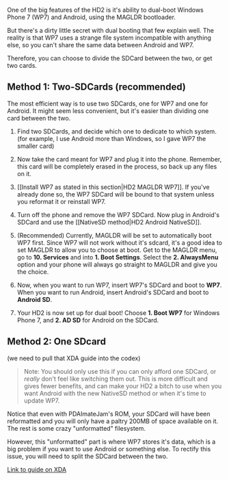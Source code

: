 One of the big features of the HD2 is it's ability to dual-boot Windows Phone 7 (WP7) and Android, using the MAGLDR bootloader.

But there's a dirty little secret with dual booting that few explain well. The reality is that WP7 uses a strange file system incompatible with anything else, so you can't share the same data between Android and WP7. 

Therefore, you can choose to divide the SDCard between the two, or get two cards.

## Method 1: Two-SDCards (recommended)

The most efficient way is to use two SDCards, one for WP7 and one for Android. It might seem less convenient, but it's easier than dividing one card between the two.

1. Find two SDCards, and decide which one to dedicate to which system. (for example, I use Android more than Windows, so I gave WP7 the smaller card)

2. Now take the card meant for WP7 and plug it into the phone. Remember, this card will be completely erased in the process, so back up any files on it.

3. [[Install WP7 as stated in this section|HD2 MAGLDR WP7]]. If you've already done so, the WP7 SDCard will be bound to that system unless you reformat it or reinstall WP7.

4. Turn off the phone and remove the WP7 SDCard. Now plug in Android's SDCard and use the [[NativeSD method|HD2 Android NativeSD]].

5. (Recommended) Currently, MAGLDR will be set to automatically boot WP7 first. Since WP7 will not work without it's sdcard, it's a good idea to set MAGLDR to allow you to choose at boot. Get to the MAGLDR menu, go to **10. Services** and into **1. Boot Settings**. Select the **2. AlwaysMenu** option and your phone will always go straight to MAGLDR and give you the choice.

6. Now, when you want to run WP7, insert WP7's SDCard and boot to **WP7**. When you want to run Android, insert Android's SDCard and boot to **Android SD**.

7. Your HD2 is now set up for dual boot! Choose **1. Boot WP7** for Windows Phone 7, and **2. AD SD** for Android on the SDCard.

## Method 2: One SDcard

(we need to pull that XDA guide into the codex)

> Note: You should only use this if you can only afford one SDCard, or *really* don't feel like switching them out. This is more difficult and gives fewer benefits, and can make your HD2 a bitch to use when you want Android with the new NativeSD method or when it's time to update WP7.

Notice that even with PDAImateJam's ROM, your SDCard will have been reformatted and you will only have a paltry 200MB of space available on it. The rest is some crazy "unformatted" filesystem. 

However, this "unformatted" part is where WP7 stores it's data, which is a big problem if you want to use Android or something else. To rectify this issue, you will need to split the SDCard between the two.

[Link to guide on XDA](http://forum.xda-developers.com/showthread.php?t=945565)
